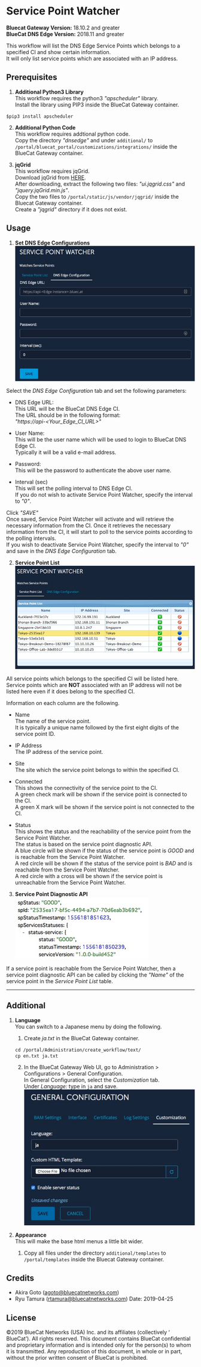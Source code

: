 # Service Point Watcher  
**Bluecat Gateway Version:** 18.10.2 and greater  
**BlueCat DNS Edge Version:** 2018.11 and greater  

This workflow will list the DNS Edge Service Points which belongs to a specified CI and show certain information.  
It will only list service points which are associated with an IP address.  


## Prerequisites  
1. **Additional Python3 Library**  
This workflow requires the python3 *"apscheduler"* library.  
Install the library using PIP3 inside the BlueCat Gateway container.
```
$pip3 install apscheduler

```  

2. **Additional Python Code**  
This workflow requires addtional python code.  
Copy the directory *"dnsedge"* and under `additional/` to `/portal/bluecat_portal/customizations/integrations/` inside the BlueCat Gateway container.  

3. **jqGrid**  
This workflow requires jqGrid.  
Download jqGrid from [HERE](http://www.trirand.com/blog/?page_id=6).  
After downloading, extract the following two files: *"ui.jqgrid.css"* and *"jquery.jqGrid.min.js"*.  
Copy the two files to `/portal/static/js/vendor/jqgrid/` inside the Bluecat Gateway container.  
Create a *"jqgrid"* directory if it does not exist.   


## Usage   

1. **Set DNS Edge Configurations**  
![screenshot](img/sp_watcher1.jpg?raw=true "sp_watcher1")   

Select the *DNS Edge Configuration* tab and set the following parameters:  
- DNS Edge URL:  
This URL will be the BlueCat DNS Edge CI.  
The URL should be in the following format:  
*"https://api-<Your_Edge_CI_URL>"*  

- User Name:  
This will be the user name which will be used to login to BlueCat DNS Edge CI.  
Typically it will be a valid e-mail address.  

- Password:  
This will be the password to authenticate the above user name.  

- Interval (sec)  
This will set the polling interval to DNS Edge CI.  
If you do not wish to activate Service Point Watcher, specify the interval to *"0"*.

Click *"SAVE"*   
Once saved, Service Point Watcher will activate and will retrieve the necessary information from the CI. Once it retrieves the necessary information from the CI, it will start to poll to the service points according to the polling intervals.  
If you wish to deactivate Service Point Watcher, specify the interval to *"0"* and save in the *DNS Edge Configuration* tab.  

2. **Service Point List**  
![screenshot](img/sp_watcher2.jpg?raw=true "sp_watcher2")   

All service points which belongs to the specified CI will be listed here.  
Service points which are **NOT** associated with an IP address will not be listed here even if it does belong to the specified CI.  

Information on each column are the following.  
- Name  
The name of the service point.  
It is typically a unique name followed by the first eight digits of the service point ID.   

- IP Address  
The IP address of the service point.  

- Site  
The site which the service point belongs to within the specified CI.  

- Connected  
This shows the connectivity of the service point to the CI.  
A green check mark will be shown if the service point is connected to the CI.  
A green X mark will be shown if the service point is not connected to the CI.  

- Status  
This shows the status and the reachability of the service point from the Service Point Watcher.  
The status is based on the service point diagnostic API.  
A blue circle will be shown if the status of the service point is *GOOD* and is reachable from the Service Point Watcher.  
A red circle will be shown if the status of the service point is *BAD* and is reachable from the Service Point Watcher.  
A red circle with a cross will be shown if the service point is unreachable from the Service Point Watcher.  

3. **Service Point Diagnostic API**  
![screenshot](img/sp_watcher3.jpg?raw=true "sp_watcher3")  

If a service point is reachable from the Service Point Watcher, then a service point diagnostic API can be called by clicking the *"Name"* of the service point in the *Service Point List* table.  


---

## Additional   

1. **Language**  
You can switch to a Japanese menu by doing the following.  
    1. Create *ja.txt* in the BlueCat Gateway container.  
    ```
    cd /portal/Administration/create_workflow/text/  
    cp en.txt ja.txt  
    ```  
    2. In the BlueCat Gateway Web UI, go to Administration > Configurations > General Configuration.   
    In General Configuration, select the *Customization* tab.  
    Under *Language:* type in `ja` and save.  
    ![screenshot](img/langauge_ja.jpg?raw=true "langauge_ja")  

2. **Appearance**  
This will make the base html menus a little bit wider.  
    1. Copy all files under the directory `additional/templates` to `/portal/templates` inside the Bluecat Gateway container.



## Credits  
- Akira Goto (agoto@bluecatnetworks.com)  
- Ryu Tamura (rtamura@bluecatnetworks.com)
Date: 2019-04-25  

## License
©2019 BlueCat Networks (USA) Inc. and its affiliates (collectively ‘ BlueCat’). All rights reserved. This document contains BlueCat confidential and proprietary information and is intended only for the person(s) to whom it is transmitted. Any reproduction of this document, in whole or in part, without the prior written consent of BlueCat is prohibited.
